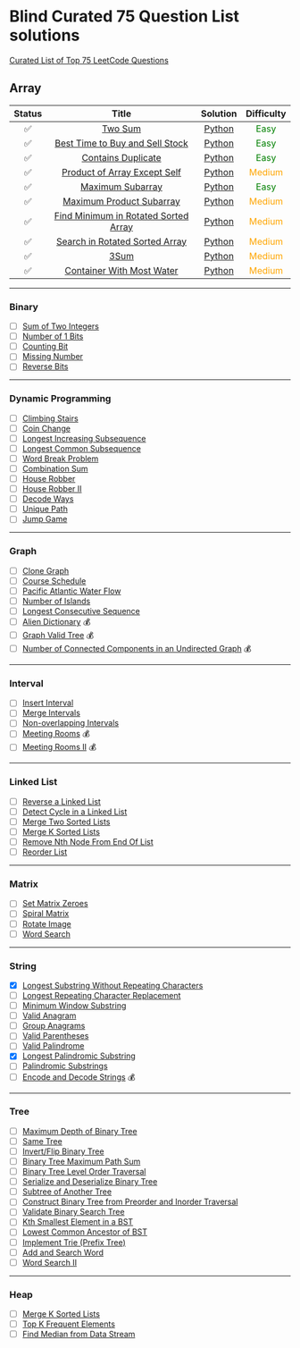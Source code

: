 # Blind Curated 75 Question List solutions
[Curated List of Top 75 LeetCode Questions](https://www.teamblind.com/post/New-Year-Gift---Curated-List-of-Top-100-LeetCode-Questions-to-Save-Your-Time-OaM1orEU)

## Array

| **Status** | **Title**                                                                                                   | **Solution** | **Difficulty** |
|:----------:|:-----------------------------------------------------------------------------------------------------------:|:------------:|:--------------:|
| ✅         | [Two Sum](https://leetcode.com/problems/two-sum/)                                                           | [Python](https://github.com/pul-kit/75/blob/main/src/two-sum.py)            | <span style="color:green">Easy</span>                 |
| ✅         | [Best Time to Buy and Sell Stock](https://leetcode.com/problems/best-time-to-buy-and-sell-stock/)           | [Python](https://github.com/pul-kit/75/blob/main/src/best-time-to-buy-and-sell-stock.py)             | <span style="color:green">Easy</span>              |
| ✅         | [Contains Duplicate](https://leetcode.com/problems/contains-duplicate/)                                     | [Python](https://github.com/pul-kit/75/blob/main/src/contains-duplicate.py)             | <span style="color:green">Easy</span>                 |
| ✅         | [Product of Array Except Self](https://leetcode.com/problems/product-of-array-except-self/)                 | [Python](https://github.com/pul-kit/75/blob/main/src/product-of-array-except-self.py)             | <span style="color:orange">Medium</span>              |
| ✅         | [Maximum Subarray](https://leetcode.com/problems/maximum-subarray/)                                         | [Python](https://github.com/pul-kit/75/blob/main/src/maximum-subarray.py)             | <span style="color:green">Easy</span>                 |
| ✅         | [Maximum Product Subarray](https://leetcode.com/problems/maximum-product-subarray/)                         | [Python](https://github.com/pul-kit/75/blob/main/src/maximum-product-subarray.py)             | <span style="color:orange">Medium</span>                 |
| ✅         | [Find Minimum in Rotated Sorted Array](https://leetcode.com/problems/find-minimum-in-rotated-sorted-array/) | [Python](https://github.com/pul-kit/75/blob/main/src/find-minimum-in-rotated-sorted-array.py)             | <span style="color:orange">Medium</span>                  |
| ✅         | [Search in Rotated Sorted Array](https://leetcode.com/problems/search-in-rotated-sorted-array/)             | [Python](https://github.com/pul-kit/75/blob/main/src/search-in-rotated-sorted-array.py)             | <span style="color:orange">Medium</span>                  |
| ✅         | [3Sum](https://leetcode.com/problems/3sum/)                                                                 | [Python](https://github.com/pul-kit/75/blob/main/src/3sum.py)             | <span style="color:orange">Medium</span>                  |
| ✅         | [Container With Most Water](https://leetcode.com/problems/container-with-most-water/)                       | [Python](https://github.com/pul-kit/75/blob/main/src/container-with-most-water.py)             | <span style="color:orange">Medium</span>                  |


---

### Binary
- [ ] [Sum of Two Integers](https://leetcode.com/problems/sum-of-two-integers/)
- [ ] [Number of 1 Bits](https://leetcode.com/problems/number-of-1-bits/)
- [ ] [Counting Bit](https://leetcode.com/problems/counting-bits/)
- [ ] [Missing Number](https://leetcode.com/problems/missing-number/)
- [ ] [Reverse Bits](https://leetcode.com/problems/reverse-bits/)

---

### Dynamic Programming
- [ ] [Climbing Stairs](https://leetcode.com/problems/climbing-stairs/)
- [ ] [Coin Change](https://leetcode.com/problems/coin-change/)
- [ ] [Longest Increasing Subsequence](https://leetcode.com/problems/longest-increasing-subsequence/)
- [ ] [Longest Common Subsequence](https://leetcode.com/problems/longest-common-subsequence/)
- [ ] [Word Break Problem](https://leetcode.com/problems/word-break/)
- [ ] [Combination Sum](https://leetcode.com/problems/combination-sum-iv/)
- [ ] [House Robber](https://leetcode.com/problems/house-robber/)
- [ ] [House Robber II](https://leetcode.com/problems/house-robber-ii/)
- [ ] [Decode Ways](https://leetcode.com/problems/decode-ways/)
- [ ] [Unique Path](https://leetcode.com/problems/unique-paths/)
- [ ] [Jump Game](https://leetcode.com/problems/jump-game/)

---

### Graph
- [ ] [Clone Graph](https://leetcode.com/problems/clone-graph/)
- [ ] [Course Schedule](https://leetcode.com/problems/course-schedule/)
- [ ] [Pacific Atlantic Water Flow](https://leetcode.com/problems/pacific-atlantic-water-flow/)
- [ ] [Number of Islands](https://leetcode.com/problems/number-of-islands/)
- [ ] [Longest Consecutive Sequence](https://leetcode.com/problems/longest-consecutive-sequence/)
- [ ] [Alien Dictionary](https://leetcode.com/problems/alien-dictionary/) :moneybag:
- [ ] [Graph Valid Tree](https://leetcode.com/problems/graph-valid-tree/) :moneybag:
- [ ] [Number of Connected Components in an Undirected Graph](https://leetcode.com/problems/number-of-connected-components-in-an-undirected-graph/) :moneybag:

---

### Interval
- [ ] [Insert Interval](https://leetcode.com/problems/insert-interval/)
- [ ] [Merge Intervals](https://leetcode.com/problems/merge-intervals/)
- [ ] [Non-overlapping Intervals](https://leetcode.com/problems/non-overlapping-intervals/)
- [ ] [Meeting Rooms](https://leetcode.com/problems/meeting-rooms/) :moneybag:
- [ ] [Meeting Rooms II](https://leetcode.com/problems/meeting-rooms-ii/) :moneybag:

---

### Linked List
- [ ] [Reverse a Linked List](https://leetcode.com/problems/reverse-linked-list/)
- [ ] [Detect Cycle in a Linked List](https://leetcode.com/problems/linked-list-cycle/)
- [ ] [Merge Two Sorted Lists](https://leetcode.com/problems/merge-two-sorted-lists/)
- [ ] [Merge K Sorted Lists](https://leetcode.com/problems/merge-k-sorted-lists/)
- [ ] [Remove Nth Node From End Of List](https://leetcode.com/problems/remove-nth-node-from-end-of-list/)
- [ ] [Reorder List](https://leetcode.com/problems/reorder-list/)

---

### Matrix
- [ ] [Set Matrix Zeroes](https://leetcode.com/problems/set-matrix-zeroes/)
- [ ] [Spiral Matrix](https://leetcode.com/problems/spiral-matrix/)
- [ ] [Rotate Image](https://leetcode.com/problems/rotate-image/)
- [ ] [Word Search](https://leetcode.com/problems/word-search/)

---

### String
- [x] [Longest Substring Without Repeating Characters](https://leetcode.com/problems/longest-substring-without-repeating-characters/)
- [ ] [Longest Repeating Character Replacement](https://leetcode.com/problems/longest-repeating-character-replacement/)
- [ ] [Minimum Window Substring](https://leetcode.com/problems/minimum-window-substring/)
- [ ] [Valid Anagram](https://leetcode.com/problems/valid-anagram/)
- [ ] [Group Anagrams](https://leetcode.com/problems/group-anagrams/)
- [ ] [Valid Parentheses](https://leetcode.com/problems/valid-parentheses/)
- [ ] [Valid Palindrome](https://leetcode.com/problems/valid-palindrome/)
- [x] [Longest Palindromic Substring](https://leetcode.com/problems/longest-palindromic-substring/)
- [ ] [Palindromic Substrings](https://leetcode.com/problems/palindromic-substrings/)
- [ ] [Encode and Decode Strings](https://leetcode.com/problems/encode-and-decode-strings/) :moneybag:

---

### Tree
- [ ] [Maximum Depth of Binary Tree](https://leetcode.com/problems/maximum-depth-of-binary-tree/)
- [ ] [Same Tree](https://leetcode.com/problems/same-tree/)
- [ ] [Invert/Flip Binary Tree](https://leetcode.com/problems/invert-binary-tree/)
- [ ] [Binary Tree Maximum Path Sum](https://leetcode.com/problems/binary-tree-maximum-path-sum/)
- [ ] [Binary Tree Level Order Traversal](https://leetcode.com/problems/binary-tree-level-order-traversal/)
- [ ] [Serialize and Deserialize Binary Tree](https://leetcode.com/problems/serialize-and-deserialize-binary-tree/)
- [ ] [Subtree of Another Tree](https://leetcode.com/problems/subtree-of-another-tree/)
- [ ] [Construct Binary Tree from Preorder and Inorder Traversal](https://leetcode.com/problems/construct-binary-tree-from-preorder-and-inorder-traversal/)
- [ ] [Validate Binary Search Tree](https://leetcode.com/problems/validate-binary-search-tree/)
- [ ] [Kth Smallest Element in a BST](https://leetcode.com/problems/kth-smallest-element-in-a-bst/)
- [ ] [Lowest Common Ancestor of BST](https://leetcode.com/problems/lowest-common-ancestor-of-a-binary-search-tree/)
- [ ] [Implement Trie (Prefix Tree)](https://leetcode.com/problems/implement-trie-prefix-tree/)
- [ ] [Add and Search Word](https://leetcode.com/problems/add-and-search-word-data-structure-design/)
- [ ] [Word Search II](https://leetcode.com/problems/word-search-ii/)

---

### Heap
- [ ] [Merge K Sorted Lists](https://leetcode.com/problems/merge-k-sorted-lists/)
- [ ] [Top K Frequent Elements](https://leetcode.com/problems/top-k-frequent-elements/)
- [ ] [Find Median from Data Stream](https://leetcode.com/problems/find-median-from-data-stream/)
